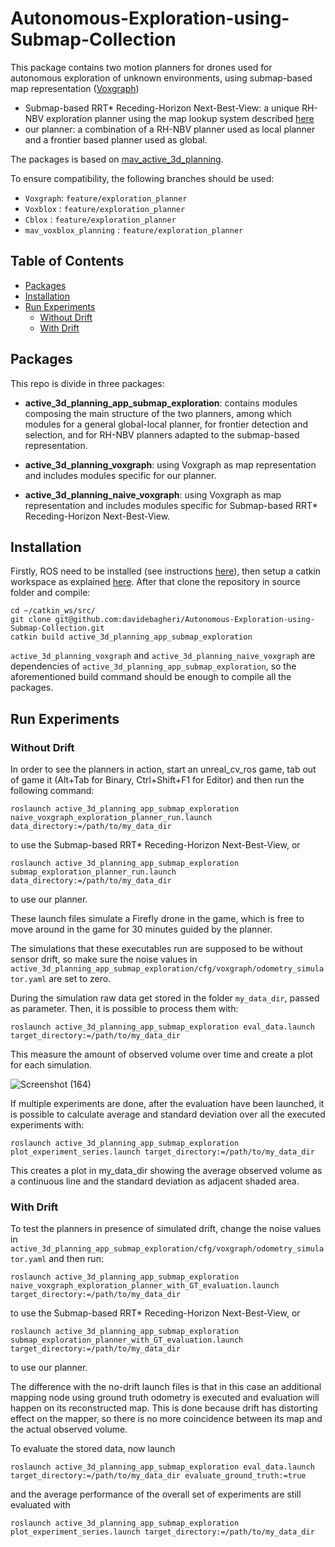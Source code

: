 # Autonomous-Exploration-using-Submap-Collection
This package contains two motion planners for drones used for autonomous exploration of unknown environments, using submap-based map representation ([Voxgraph](https://github.com/ethz-asl/voxgraph))
- Submap-based RRT* Receding-Horizon Next-Best-View: a unique RH-NBV exploration planner using the map lookup system described [here](https://www.cs.cmu.edu/~kaess/pub/Ho18iros.pdf)
- our planner: a combination of a RH-NBV planner used as local planner and a frontier based planner used as global.

The packages is based on [mav_active_3d_planning](https://github.com/ethz-asl/mav_active_3d_planning).

To ensure compatibility, the following branches should be used:
* `Voxgraph`: `feature/exploration_planner`
* `Voxblox` : `feature/exploration_planner`
* `Cblox` : `feature/exploration_planner`
* `mav_voxblox_planning` : `feature/exploration_planner`

## Table of Contents
- [Packages](#packages)
- [Installation](#installation)
- [Run Experiments](#Run-Experiments)
  - [Without Drift](#without-drift)
  - [With Drift](#with-drift)
  
## Packages
This repo is divide in three packages:
- **active_3d_planning_app_submap_exploration**:
contains modules composing the main structure of the two planners, among which modules for a general global-local planner, for frontier detection and selection, and for RH-NBV planners adapted to the submap-based representation.  

- **active_3d_planning_voxgraph**:
using Voxgraph as map representation and includes modules specific for our planner.
  
- **active_3d_planning_naive_voxgraph**:
using Voxgraph as map representation and includes modules specific for Submap-based RRT* Receding-Horizon Next-Best-View.

## Installation
Firstly, ROS need to be installed (see instructions [here](http://wiki.ros.org/Installation/Ubuntu)), then setup a catkin workspace as explained [here](http://wiki.ros.org/catkin/Tutorials/create_a_workspace).
After that clone the repository in source folder and compile:
```
cd ~/catkin_ws/src/
git clone git@github.com:davidebagheri/Autonomous-Exploration-using-Submap-Collection.git
catkin build active_3d_planning_app_submap_exploration 
```
`active_3d_planning_voxgraph` and `active_3d_planning_naive_voxgraph` are dependencies of `active_3d_planning_app_submap_exploration`, so the aforementioned build command should be enough to compile all the packages.

## Run Experiments
### Without Drift
In order to see the planners in action, start an unreal_cv_ros game, tab out of game it (Alt+Tab for Binary, Ctrl+Shift+F1 for Editor) and then run the following command:
```
roslaunch active_3d_planning_app_submap_exploration naive_voxgraph_exploration_planner_run.launch data_directory:=/path/to/my_data_dir
```
to use the Submap-based RRT* Receding-Horizon Next-Best-View, or 
```
roslaunch active_3d_planning_app_submap_exploration submap_exploration_planner_run.launch data_directory:=/path/to/my_data_dir
```
to use our planner.

These launch files simulate a Firefly drone in the game, which is free to move around in the game for 30 minutes guided by the planner.

The simulations that these executables run are supposed to be without sensor drift, so make sure the noise values in `active_3d_planning_app_submap_exploration/cfg/voxgraph/odometry_simulator.yaml` are set to zero.

During the simulation raw data get stored in the folder `my_data_dir`, passed as parameter. Then, it is  possible to process them with:
```
roslaunch active_3d_planning_app_submap_exploration eval_data.launch target_directory:=/path/to/my_data_dir
```
This measure the amount of observed volume over time and create a plot for each simulation. 

![Screenshot (164)](https://user-images.githubusercontent.com/30367721/83325509-fa6f7e80-a26c-11ea-8ce2-beb8acb69f72.png)

If multiple experiments are done, after the evaluation have been launched, it is possible to calculate average and standard deviation over all the executed experiments with:
```
roslaunch active_3d_planning_app_submap_exploration plot_experiment_series.launch target_directory:=/path/to/my_data_dir
```
This creates a plot in my_data_dir showing the average observed volume as a continuous line and the standard deviation as adjacent shaded area.


### With Drift
To test the planners in presence of simulated drift, change the noise values in `active_3d_planning_app_submap_exploration/cfg/voxgraph/odometry_simulator.yaml` and then run:
```
roslaunch active_3d_planning_app_submap_exploration naive_voxgraph_exploration_planner_with_GT_evaluation.launch target_directory:=/path/to/my_data_dir
```
to use the Submap-based RRT* Receding-Horizon Next-Best-View, or 
```
roslaunch active_3d_planning_app_submap_exploration submap_exploration_planner_with_GT_evaluation.launch target_directory:=/path/to/my_data_dir
```
to use our planner.

The difference with the no-drift launch files is that in this case an additional mapping node using ground truth odometry is executed and evaluation will happen on its reconstructed map. This is done because drift has distorting effect on the mapper, so there is no more coincidence between its map and the actual observed volume.

To evaluate the stored data, now launch
```
roslaunch active_3d_planning_app_submap_exploration eval_data.launch target_directory:=/path/to/my_data_dir evaluate_ground_truth:=true
```

and the average performance of the overall set of experiments are still evaluated with  
```
roslaunch active_3d_planning_app_submap_exploration plot_experiment_series.launch target_directory:=/path/to/my_data_dir
```
